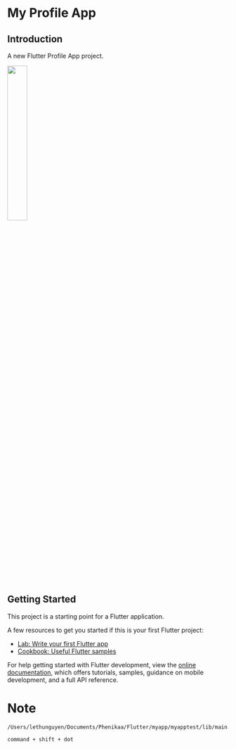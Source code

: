 # My Profile App

## Introduction

A new Flutter Profile App project.

<img src="https://lethunguyen.github.io/MobileDev/demo/fristApp.png" width="30%"/>


## Getting Started

This project is a starting point for a Flutter application.

A few resources to get you started if this is your first Flutter project:

- [Lab: Write your first Flutter app](https://docs.flutter.dev/get-started/codelab)
- [Cookbook: Useful Flutter samples](https://docs.flutter.dev/cookbook)

For help getting started with Flutter development, view the
[online documentation](https://docs.flutter.dev/), which offers tutorials,
samples, guidance on mobile development, and a full API reference.


# Note

```
/Users/lethunguyen/Documents/Phenikaa/Flutter/myapp/myapptest/lib/main.dart

command + shift + dot
```
